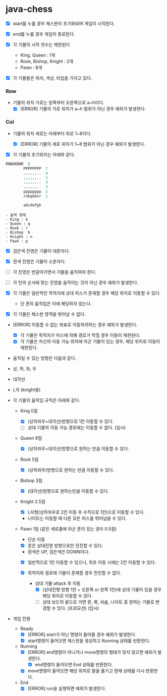 # java-chess

- [x] start를 누를 경우 체스판이 초기화되며 게임이 시작된다.
- [x] end를 누를 경우 게임이 종료된다.


- [x] 각 기물의 시작 갯수는 제한된다
  - King, Queen : 1개
  - Rook, Bishop, Knight : 2개
  - Pawn : 8개
- [x] 각 기물들은 위치, 색상, 타입을 가지고 있다.

### Row
- 기물의 위치 가로는 왼쪽부터 오른쪽으로 a~h이다.
  - [x] [ERROR] 기물의 가로 위치가 a~h 범위가 아닌 경우 예외가 발생한다.
### Col
- 기물의 위치 세로는 아래부터 위로 1~8이다.
  - [x] [ERROR] 기물의 세로 위치가 1~8 범위가 아닌 경우 예외가 발생한다.


- [x] 각 기물의 초기위치는 아래와 같다.
```java
RNBQKBNR  8
        PPPPPPPP  7
        ........  6
        ........  5
        ........  4
        ........  3
        pppppppp  2
        rnbqkbnr  1

        abcdefgh
```

```
- 출력 형태
- King : k
- Queen : q
- Rook : r
- Bishop  b
- Knight : n
- Pawn : p
```
- [x] 검은색 진영은 기물이 대문자다.
- [x] 흰색 진영은 기물이 소문자다.
  <br>

- [ ] 각 진영은 번갈아가면서 기물을 움직여야 한다.
- [ ] 각 턴의 순서에 맞는 진영을 움직이는 것이 아닌 경우 예외가 발생한다.

- [x] 각 기물은 일반적인 목적지에 상대 피스가 존재할 경우 해당 위치로 이동할 수 있다.
  - 단 폰의 움직임은 이에 해당하지 않는다.
- [x] 각 기물은 체스판 영역을 벗어날 수 없다.
- [ERROR] 이동할 수 없는 좌표로 이동하려하는 경우 예외가 발생한다.
  - [x] 각 기물은 목적지가 피스에 의해 경로가 막힐 경우 이동이 제한된다.
  - [x] 각 기물은 자신의 이동 가능 위치에 아군 기물이 있는 경우, 해당 위치로 이동이 제한된다.

- 움직일 수 있는 방향은 다음과 같다.
- 상, 하, 좌, 우
- 대각선
- L자 (knight용)

- 각 기물의 움직임 규칙은 아래와 같다.
  - King 0점
    - [x] (상하좌우+대각선)방향으로 1칸 이동할 수 있다.
    - [ ] 상대 기물의 이동 가능 경로에는 이동할 수 없다. (임시)
  - Queen 9점
    - [x] (상하좌우+대각선)방향으로 원하는 만큼 이동할 수 있다.
  - Rook 5점
    - [x] (상하좌우)방향으로 원하는 만큼 이동할 수 있다.
  - Bishop 3점
    - [x] (대각선)방향으로 원하는만큼 이동할 수 있다.
  - Knight 2.5점
    - [x] L자형(상하좌우로 2칸 이동 후 수직으로 1칸)으로 이동할 수 있다.
    - 나이트는 이동할 때 다른 모든 피스를 뛰어넘을 수 있다.

  - Pawn 1점 (같은 세로줄에 아군 폰이 있는 경우 0.5점)
    - 단순 이동
    - [x] 폰은 상대진영 방향으로만 전진할 수 있다.
    - 흰색은 UP, 검은색은 DOWN이다.
    - [x] 일반적으로 1칸 이동할 수 있으나, 최초 이동 시에는 2칸 이동할 수 있다.
    - [x] 목적지와 경로에 기물이 존재할 경우 전진할 수 없다.

      - 상대 기물 attack 후 이동
        - [x] (상대진형 방향 1칸 + 오른쪽 or 왼쪽 1칸)에 상대 기물이 있을 경우 해당 위치로 이동할 수 있다.
        - [ ] 상대 보드의 끝으로 가면 퀸, 룩, 비숍, 나이트 중 원하는 기물로 변경할 수 있다. (프로모션) (임시)

- 게임 진행
  - Ready
    - [x] [ERROR] start가 아닌 명령이 들어올 경우 예외가 발생한다.
    - [x] start명령이 들어오면 체스판을 생성하고 Running 상태를 반환한다.
  - Running
    - [x] [ERROR] end명령이 아니거나 move명령의 형태가 맞지 않으면 예외가 발생한다.
      - [x] end명령이 들어오면 End 상태를 반환한다.
    - [x] move명령이 들어오면 해당 위치로 말을 옮기고 현재 상태를 다시 반환한다.
  - End
    - [x] [ERROR] run을 실행하면 예외가 발생한다.
